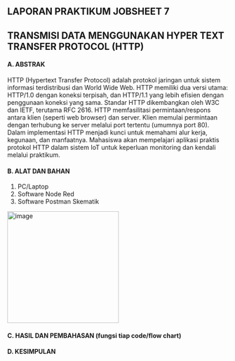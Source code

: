 ## LAPORAN PRAKTIKUM JOBSHEET 7
## TRANSMISI DATA MENGGUNAKAN HYPER TEXT TRANSFER PROTOCOL (HTTP)

#### A.	ABSTRAK
HTTP (Hypertext Transfer Protocol) adalah protokol jaringan untuk sistem informasi terdistribusi dan World Wide Web. HTTP memiliki dua versi utama: HTTP/1.0 dengan koneksi terpisah, dan HTTP/1.1 yang lebih efisien dengan penggunaan koneksi yang sama. Standar HTTP dikembangkan oleh W3C dan IETF, terutama RFC 2616. HTTP memfasilitasi permintaan/respons antara klien (seperti web browser) dan server. Klien memulai permintaan dengan terhubung ke server melalui port tertentu (umumnya port 80). Dalam implementasi HTTP menjadi kunci untuk memahami alur kerja, kegunaan, dan manfaatnya. Mahasiswa akan mempelajari aplikasi praktis protokol HTTP dalam sistem IoT untuk keperluan monitoring dan kendali melalui praktikum.

#### B.	ALAT DAN BAHAN
1. PC/Laptop
2. Software Node Red
3. Software Postman
Skematik
<img width="254" alt="image" src="https://github.com/sekarnaa/sistem-embedded-new/assets/150989006/cc8291f9-85e5-4973-a3e1-666c617f7b74">

#### C.	HASIL DAN PEMBAHASAN (fungsi tiap code/flow chart)
#### D.	KESIMPULAN

